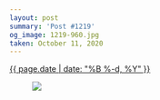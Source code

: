 ```yaml
---
layout: post
summary: 'Post #1219'
og_image: 1219-960.jpg
taken: October 11, 2020
---
```


<div class="post">
 <time>
  <a href="/1219">
   {{ page.date | date: "%B %-d, %Y" }}
  </a>
 </time>
 <a href="/1219">
  <figure data-taken="10/11/2020">
   <img sizes="(min-width: 700px) 50vw, calc(100vw - 2rem)" src="{{ site.assets_url }}/1219-480.jpg" srcset="{{ site.assets_url }}/1219-240.jpg 240w, {{ site.assets_url }}/1219-480.jpg 480w, {{ site.assets_url }}/1219-720.jpg 720w, {{ site.assets_url }}/1219-960.jpg 960w"/>
  </figure>
 </a>
</div>
